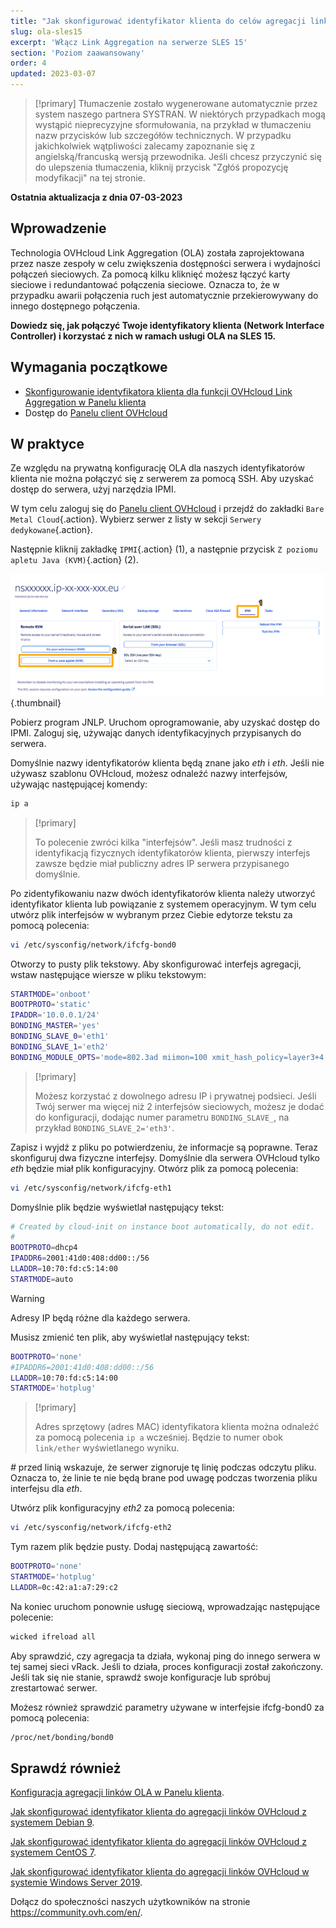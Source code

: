 ```yaml
---
title: "Jak skonfigurować identyfikator klienta do celów agregacji linków OVHcloud w SLES 15"
slug: ola-sles15
excerpt: 'Włącz Link Aggregation na serwerze SLES 15'
section: 'Poziom zaawansowany'
order: 4
updated: 2023-03-07
---
```


> [!primary]
> Tłumaczenie zostało wygenerowane automatycznie przez system naszego partnera SYSTRAN. W niektórych przypadkach mogą wystąpić nieprecyzyjne sformułowania, na przykład w tłumaczeniu nazw przycisków lub szczegółów technicznych. W przypadku jakichkolwiek wątpliwości zalecamy zapoznanie się z angielską/francuską wersją przewodnika. Jeśli chcesz przyczynić się do ulepszenia tłumaczenia, kliknij przycisk "Zgłóś propozycję modyfikacji" na tej stronie.
> 

**Ostatnia aktualizacja z dnia 07-03-2023**

## Wprowadzenie

Technologia OVHcloud Link Aggregation (OLA) została zaprojektowana przez nasze zespoły w celu zwiększenia dostępności serwera i wydajności połączeń sieciowych. Za pomocą kilku kliknięć możesz łączyć karty sieciowe i redundantować połączenia sieciowe. Oznacza to, że w przypadku awarii połączenia ruch jest automatycznie przekierowywany do innego dostępnego połączenia.

**Dowiedz się, jak połączyć Twoje identyfikatory klienta (Network Interface Controller) i korzystać z nich w ramach usługi OLA na SLES 15.**

## Wymagania początkowe

- [Skonfigurowanie identyfikatora klienta dla funkcji OVHcloud Link Aggregation w Panelu klienta](https://docs.ovh.com/pl/dedicated/ola-manager/)
- Dostęp do [Panelu client OVHcloud](https://www.ovh.com/auth/?action=gotomanager&from=https://www.ovh.pl/&ovhSubsidiary=pl)

## W praktyce

Ze względu na prywatną konfigurację OLA dla naszych identyfikatorów klienta nie można połączyć się z serwerem za pomocą SSH. Aby uzyskać dostęp do serwera, użyj narzędzia IPMI.

W tym celu zaloguj się do [Panelu client OVHcloud](https://www.ovh.com/auth/?action=gotomanager&from=https://www.ovh.pl/&ovhSubsidiary=pl) i przejdź do zakładki `Bare Metal Cloud`{.action}. Wybierz serwer z listy w sekcji `Serwery dedykowane`{.action}.

Następnie kliknij zakładkę `IPMI`{.action} (1), a następnie przycisk `Z poziomu apletu Java (KVM)`{.action} (2).

![restart kvm](images/remote_kvm2022.png){.thumbnail}

Pobierz program JNLP. Uruchom oprogramowanie, aby uzyskać dostęp do IPMI. Zaloguj się, używając danych identyfikacyjnych przypisanych do serwera.

Domyślnie nazwy identyfikatorów klienta będą znane jako *eth* i *eth*. Jeśli nie używasz szablonu OVHcloud, możesz odnaleźć nazwy interfejsów, używając następującej komendy:

```bash
ip a
```

> [!primary]
>
> To polecenie zwróci kilka "interfejsów". Jeśli masz trudności z identyfikacją fizycznych identyfikatorów klienta, pierwszy interfejs zawsze będzie miał publiczny adres IP serwera przypisanego domyślnie.
>

Po zidentyfikowaniu nazw dwóch identyfikatorów klienta należy utworzyć identyfikator klienta lub powiązanie z systemem operacyjnym. W tym celu utwórz plik interfejsów w wybranym przez Ciebie edytorze tekstu za pomocą polecenia:

```bash
vi /etc/sysconfig/network/ifcfg-bond0
```

Otworzy to pusty plik tekstowy. Aby skonfigurować interfejs agregacji, wstaw następujące wiersze w pliku tekstowym:

```bash
STARTMODE='onboot'
BOOTPROTO='static'
IPADDR='10.0.0.1/24'
BONDING_MASTER='yes'
BONDING_SLAVE_0='eth1'
BONDING_SLAVE_1='eth2'
BONDING_MODULE_OPTS='mode=802.3ad miimon=100 xmit_hash_policy=layer3+4'
```

> [!primary]
>
> Możesz korzystać z dowolnego adresu IP i prywatnej podsieci.
> Jeśli Twój serwer ma więcej niż 2 interfejsów sieciowych, możesz je dodać do konfiguracji, dodając numer parametru `BONDING_SLAVE_`, na przykład `BONDING_SLAVE_2='eth3'`.
>

Zapisz i wyjdź z pliku po potwierdzeniu, że informacje są poprawne.  Teraz skonfiguruj dwa fizyczne interfejsy. Domyślnie dla serwera OVHcloud tylko *eth* będzie miał plik konfiguracyjny. Otwórz plik za pomocą polecenia:

```bash
vi /etc/sysconfig/network/ifcfg-eth1
```

Domyślnie plik będzie wyświetlał następujący tekst:

```bash
# Created by cloud-init on instance boot automatically, do not edit.
#
BOOTPROTO=dhcp4
IPADDR6=2001:41d0:408:dd00::/56
LLADDR=10:70:fd:c5:14:00
STARTMODE=auto
```

> [!warning]
>
> Adresy IP będą różne dla każdego serwera.
>

Musisz zmienić ten plik, aby wyświetlał następujący tekst:

```bash
BOOTPROTO='none'
#IPADDR6=2001:41d0:408:dd00::/56
LLADDR=10:70:fd:c5:14:00
STARTMODE='hotplug'
```

> [!primary]
>
> Adres sprzętowy (adres MAC) identyfikatora klienta można odnaleźć za pomocą polecenia `ip a` wcześniej. Będzie to numer obok `link/ether` wyświetlanego wyniku.
>

*#* przed linią wskazuje, że serwer zignoruje tę linię podczas odczytu pliku. Oznacza to, że linie te nie będą brane pod uwagę podczas tworzenia pliku interfejsu dla *eth*.

Utwórz plik konfiguracyjny *eth2* za pomocą polecenia:

```bash
vi /etc/sysconfig/network/ifcfg-eth2
```

Tym razem plik będzie pusty. Dodaj następującą zawartość:

```bash
BOOTPROTO='none'
STARTMODE='hotplug'
LLADDR=0c:42:a1:a7:29:c2
```

Na koniec uruchom ponownie usługę sieciową, wprowadzając następujące polecenie:

```bash
wicked ifreload all
```

Aby sprawdzić, czy agregacja ta działa, wykonaj ping do innego serwera w tej samej sieci vRack. Jeśli to działa, proces konfiguracji został zakończony. Jeśli tak się nie stanie, sprawdź swoje konfiguracje lub spróbuj zrestartować serwer.

Możesz również sprawdzić parametry używane w interfejsie ifcfg-bond0 za pomocą polecenia:

```bash
/proc/net/bonding/bond0
```

## Sprawdź również

[Konfiguracja agregacji linków OLA w Panelu klienta](https://docs.ovh.com/pl/dedicated/ola-manager/).

[Jak skonfigurować identyfikator klienta do agregacji linków OVHcloud z systemem Debian 9](https://docs.ovh.com/pl/dedicated/ola-debian9/).

[Jak skonfigurować identyfikator klienta do agregacji linków OVHcloud z systemem CentOS 7](https://docs.ovh.com/pl/dedicated/ola-centos7/).

[Jak skonfigurować identyfikator klienta do agregacji linków OVHcloud w systemie Windows Server 2019](https://docs.ovh.com/pl/dedicated/ola-w2k19/).

Dołącz do społeczności naszych użytkowników na stronie <https://community.ovh.com/en/>.
